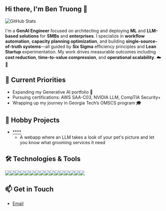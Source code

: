 ## Hi there, I'm Ben Truong 👋

![GitHub Stats](https://github-readme-stats.vercel.app/api?username=ben-truong-0324&show_icons=true&theme=radical)

<p>I'm a <strong>GenAI Engineer</strong> focused on architecting and deploying <strong>ML</strong> and <strong>LLM-based solutions</strong> for <strong>SMBs</strong> and <strong>enterprises</strong>. I specialize in <strong>workflow automation</strong>, <strong>capacity planning optimization</strong>, and building <strong>single-source-of-truth systems</strong>—all guided by <strong>Six Sigma</strong> efficiency principles and <strong>Lean Startup</strong> experimentation. My work drives measurable outcomes including <strong>cost reduction</strong>, <strong>time-to-value compression</strong>, and <strong>operational scalability</strong>. ☁️🧠</p>


## 🔭 Current Priorities

- Expanding my Generative AI portfolio 🚀
- Pursuing certifications: AWS SAA-C03, NVIDIA LLM, CompTIA Security+
- Wrapping up my journey in Georgia Tech’s OMSCS program 🎓

## 🚀 Hobby Projects

- [****](https://github.com/ben-truong-0324/pet_barberLLM)
  - A webapp where an LLM takes a look of your pet's picture and let you know what grooming services it need

## 🛠️ Technologies & Tools

<div style="display: flex; overflow-x: auto; white-space: nowrap;"> <img src="https://img.shields.io/badge/Python-3670A0?style=flat&logo=python&logoColor=ffdd54" /> <img src="https://img.shields.io/badge/PyTorch-%23EE4C2C.svg?style=flat&logo=PyTorch&logoColor=white" /> <img src="https://img.shields.io/badge/TensorFlow-%23FF6F00.svg?style=flat&logo=TensorFlow&logoColor=white" /> <img src="https://img.shields.io/badge/scikit--learn-%23F7931E.svg?style=flat&logo=scikit-learn&logoColor=white" /> <img src="https://img.shields.io/badge/AWS-%23FF9900.svg?style=flat&logo=amazon-aws&logoColor=white" /> <img src="https://img.shields.io/badge/Kubernetes-326CE5?style=flat&logo=kubernetes&logoColor=white" /> <img src="https://img.shields.io/badge/Docker-2496ED?style=flat&logo=docker&logoColor=white" /> <img src="https://img.shields.io/badge/GitHub%20Actions-2088FF?style=flat&logo=github-actions&logoColor=white" /> <img src="https://img.shields.io/badge/PostgreSQL-336791?style=flat&logo=postgresql&logoColor=white" /> <img src="https://img.shields.io/badge/Apache%20Kafka-231F20?style=flat&logo=apachekafka&logoColor=white" /> <img src="https://img.shields.io/badge/React-%2361DAFB.svg?style=flat&logo=react&logoColor=black" /> <img src="https://img.shields.io/badge/Figma-F24E1E?style=flat&logo=figma&logoColor=white" /> <img src="https://img.shields.io/badge/FastAPI-009688?style=flat&logo=fastapi&logoColor=white" /> <img src="https://img.shields.io/badge/Linux-FCC624?style=flat&logo=linux&logoColor=black" /> <img src="https://img.shields.io/badge/Grafana-F46800?style=flat&logo=grafana&logoColor=white" /> <img src="https://img.shields.io/badge/Prometheus-E6522C?style=flat&logo=prometheus&logoColor=white" /> </div>

## 📫 Get in Touch

- [Email](mailto:ben.truong.0324@gmail.com)
